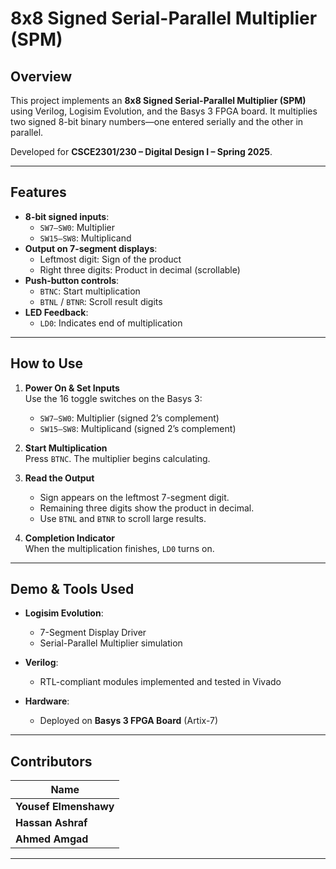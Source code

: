 # 8x8 Signed Serial-Parallel Multiplier (SPM)

## Overview

This project implements an **8x8 Signed Serial-Parallel Multiplier (SPM)** using Verilog, Logisim Evolution, and the Basys 3 FPGA board. It multiplies two signed 8-bit binary numbers—one entered serially and the other in parallel.

Developed for **CSCE2301/230 – Digital Design I – Spring 2025**.

---

## Features

- **8-bit signed inputs**:
  - `SW7–SW0`: Multiplier
  - `SW15–SW8`: Multiplicand
- **Output on 7-segment displays**:
  - Leftmost digit: Sign of the product
  - Right three digits: Product in decimal (scrollable)
- **Push-button controls**:
  - `BTNC`: Start multiplication
  - `BTNL` / `BTNR`: Scroll result digits
- **LED Feedback**:
  - `LD0`: Indicates end of multiplication

---

## How to Use

1. **Power On & Set Inputs**  
   Use the 16 toggle switches on the Basys 3:
   - `SW7–SW0`: Multiplier (signed 2’s complement)
   - `SW15–SW8`: Multiplicand (signed 2’s complement)

2. **Start Multiplication**  
   Press `BTNC`. The multiplier begins calculating.

3. **Read the Output**  
   - Sign appears on the leftmost 7-segment digit.
   - Remaining three digits show the product in decimal.
   - Use `BTNL` and `BTNR` to scroll large results.

4. **Completion Indicator**  
   When the multiplication finishes, `LD0` turns on.

---


## Demo & Tools Used

- **Logisim Evolution**:  
  - 7-Segment Display Driver  
  - Serial-Parallel Multiplier simulation  

- **Verilog**:  
  - RTL-compliant modules implemented and tested in Vivado  

- **Hardware**:  
  - Deployed on **Basys 3 FPGA Board** (Artix-7)

---

## Contributors

| Name            |  
|-----------------|
| **Yousef Elmenshawy**|  
| **Hassan Ashraf**|   
| **Ahmed Amgad**| 

---

